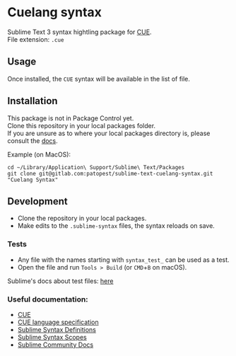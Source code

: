 # Cuelang syntax

Sublime Text 3 syntax hightling package for [CUE](https://cuelang.org/).  
File extension: `.cue` 

## Usage

Once installed, the `CUE` syntax will be available in the list of file.


## Installation

This package is not in Package Control yet.  
Clone this repository in your local packages folder.  
If you are unsure as to where your local packages directory is, please consult the [docs](https://docs.sublimetext.io/guide/getting-started/basic-concepts.html#the-data-directory).  

Example (on MacOS):

```shell
cd ~/Library/Application\ Support/Sublime\ Text/Packages
git clone git@gitlab.com:patopest/sublime-text-cuelang-syntax.git "Cuelang Syntax"
``` 


## Development

- Clone the repository in your local packages.
- Make edits to the `.sublime-syntax` files, the syntax reloads on save.

### Tests

- Any file with the names starting with `syntax_test_` can be used as a test.
- Open the file and run `Tools > Build` (or `CMD`+`B` on macOS).

Sublime's docs about test files: [here](https://www.sublimetext.com/docs/syntax.html#testing)


### Useful documentation:
- [CUE](https://cuelang.org/)
- [CUE language specification](https://cuelang.org/docs/references/spec/)
- [Sublime Syntax Definitions](https://www.sublimetext.com/docs/syntax.html#testing)
- [Sublime Syntax Scopes](https://www.sublimetext.com/docs/scope_naming.html#)
- [Sublime Community Docs](https://docs.sublimetext.io/guide/extensibility/syntaxdefs.html)